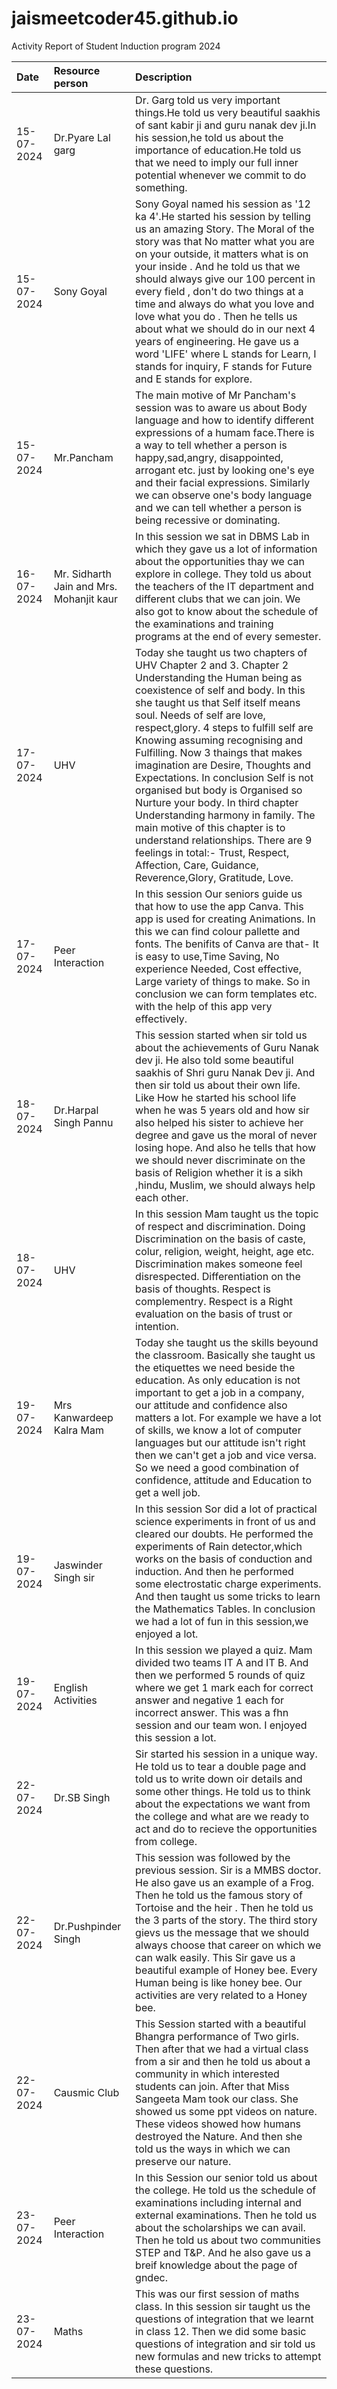 # jaismeetcoder45.github.io
Activity Report of Student Induction program 2024

|Date|Resource person|Description|
|:-|:-|:-|
|15-07-2024|Dr.Pyare Lal garg| Dr. Garg told us very important things.He told us very beautiful saakhis of sant kabir ji and guru nanak dev ji.In his session,he told us about the importance of education.He told us that we need to imply our full inner potential whenever we commit to do something.|
|15-07-2024|Sony Goyal|Sony Goyal named his session as '12 ka 4'.He started his session by telling us an amazing Story. The Moral of the story was that No matter what you are on your outside, it matters what is on your inside . And he told us that we should always give our 100 percent in every field , don't do two things at a time and always do what you love and love what you do . Then he tells us about what we should do in our next 4 years of engineering. He gave us a word 'LIFE' where L stands for Learn, I stands for inquiry, F stands for Future and E stands for explore.|
|15-07-2024|Mr.Pancham|The main motive of Mr Pancham's session was to aware us about Body language and how to identify different expressions of a humam face.There is a way to tell whether a person is happy,sad,angry, disappointed, arrogant etc. just by looking one's eye and their facial expressions. Similarly we can observe one's body language and we can tell whether a person is being recessive or dominating.|
|16-07-2024|Mr. Sidharth Jain and Mrs. Mohanjit kaur|In this session we sat in DBMS Lab in which they gave us a lot of information about the opportunities thay we can explore in college. They told us about the teachers of the IT department and different clubs that we can join. We also got to know about the schedule of the examinations and training programs at the end of every semester.|
|17-07-2024|UHV|Today she taught us two chapters of UHV Chapter 2 and 3. Chapter 2 Understanding the Human being as coexistence of self and body. In this she taught us that Self itself means soul. Needs of self are love, respect,glory. 4 steps to fulfill self are Knowing assuming recognising and Fulfilling. Now 3 thaings that makes imagination are Desire, Thoughts and Expectations. In conclusion Self is not organised but body is Organised so Nurture your body. In third chapter Understanding harmony in family. The main motive of this chapter is to understand relationships. There are 9 feelings in total:- Trust, Respect, Affection, Care, Guidance, Reverence,Glory, Gratitude, Love.|
|17-07-2024|Peer Interaction|In this session Our seniors guide us that how to use the app Canva. This app is used for creating Animations. In this we can find colour pallette and fonts. The benifits of Canva are that- It is easy to use,Time Saving, No experience Needed, Cost effective, Large variety of things to make. So in conclusion we can form templates etc. with the help of this app very effectively.|
|18-07-2024|Dr.Harpal Singh Pannu|This session started when sir told us about the achievements of Guru Nanak dev ji. He also told some beautiful saakhis of Shri guru Nanak Dev ji. And then sir told us about their own life. Like How he started his school life when he was 5 years old and how sir also helped his sister to achieve her degree and gave us the moral of never losing hope. And also he tells that how we should never discriminate on the basis of Religion whether it is a sikh ,hindu, Muslim, we should always help each other.|
|18-07-2024|UHV|In this session Mam taught us the topic of respect and discrimination. Doing Discrimination on the basis of caste, colur, religion, weight, height, age etc. Discrimination makes someone feel disrespected. Differentiation on the basis of thoughts. Respect is complementry. Respect is a Right evaluation on the basis of trust or intention.|
|19-07-2024|Mrs Kanwardeep Kalra Mam|Today she taught us the skills beyound the classroom. Basically she taught us the etiquettes we need beside the education. As only education is not important to get a job in a company, our attitude and confidence also matters a lot. For example we have a lot of skills, we know a lot of computer languages but our attitude isn't right then we can't get a job and vice versa. So we need a good combination of confidence, attitude and Education to get a well job.
|19-07-2024|Jaswinder Singh sir|In this session Sor did a lot of practical science experiments in front of us and cleared our doubts. He performed the experiments of Rain detector,which works on the basis of conduction and induction. And then he performed some electrostatic charge experiments. And then taught us some tricks to learn the Mathematics Tables. In conclusion we had a lot of fun in this session,we enjoyed a lot.
|19-07-2024|English Activities|In this session we played a quiz. Mam divided two teams IT A and IT B. And then we performed 5 rounds of quiz where we get 1 mark each for correct answer and negative 1 each for incorrect answer. This was a fhn session and our team won. I enjoyed this session a lot.
|22-07-2024|Dr.SB Singh|Sir started his session in a unique way. He told us to tear a double page and told us to write down oir details and some other things. He told us to think about the expectations we want from the college and what are we ready to act and do to recieve the opportunities from college.
|22-07-2024|Dr.Pushpinder Singh|This session was followed by the previous session. Sir is a MMBS doctor. He also gave us an example of a Frog. Then he told us the famous story of Tortoise and the heir . Then he told us the 3 parts of the story. The third story gievs us the message that we should always choose that career on which we can walk easily. This Sir gave us a beautiful example of Honey bee. Every Human being is like honey bee. Our activities are very related to a Honey bee.
|22-07-2024|Causmic Club|This Session started with a beautiful Bhangra performance of Two girls. Then after that we had a virtual class from a sir and then he told us about a community in which interested students can join. After that Miss Sangeeta Mam took our class. She showed us some ppt videos on nature. These videos showed how humans destroyed the Nature. And then she told us the ways in which we can preserve our nature.
|23-07-2024|Peer Interaction|In this Session our senior told us about the college. He told us the schedule of examinations including internal and external examinations. Then he told us about the scholarships we can avail. Then he told us about two communities STEP and T&P. And he also gave us a breif knowledge about the page of gndec.
|23-07-2024|Maths|This was our first session of maths class. In this session sir taught us the questions of integration that we learnt in class 12. Then we did some basic questions of integration and sir told us new formulas and new tricks to attempt these questions.
